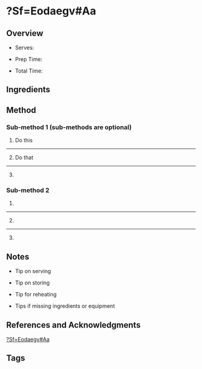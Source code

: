 # ?Sf=Eodaegv#Aa

## Overview

- Serves:

- Prep Time:

- Total Time:

## Ingredients



## Method

### Sub-method 1 (sub-methods are optional)

1. Do this
---
2. Do that
---
3.

### Sub-method 2

1.
---
2.
---
3.

## Notes

- Tip on serving

- Tip on storing

- Tip for reheating

- Tips if missing ingredients or equipment

## References and Acknowledgments

[?Sf=Eodaegv#Aa](http://cafedelites.stfi.re/2015/03/10/skinny-chicken-and-avocado-caesar-salad/?sf=eodaegv#aa)

## Tags


